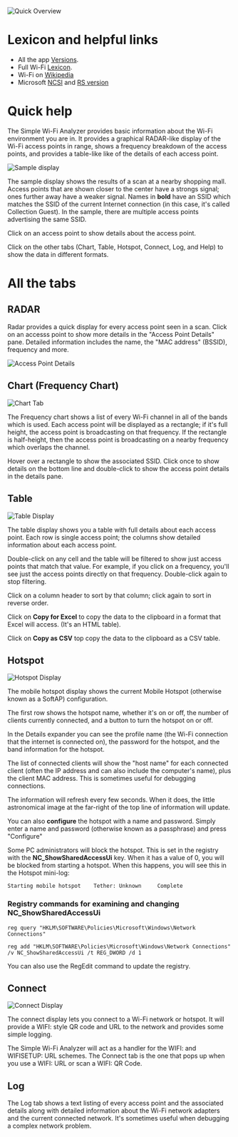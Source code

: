 ﻿![Quick Overview](../HelpImages/Help_Header.png)

# Lexicon and helpful links

* All the app [Versions](Versions.md).
* Full Wi-Fi [Lexicon](Lexicon.md).
* Wi-Fi on [Wikipedia](https://en.wikipedia.org/wiki/Wi-Fi)
* Microsoft [NCSI](http://www.msftncsi.com/ncsi.txt) and [RS version](http://www.msftconnecttest.com/connecttest.txt)

# Quick help

The Simple Wi-Fi Analyzer provides basic information about the Wi-Fi environment you are in. It provides a graphical RADAR-like display of the Wi-Fi access points in range, shows a frequency breakdown of the access points, and provides a table-like like of the details of each access point.

![Sample display](../HelpImages/Mall-Radar-Connected-Found-Details.png)

The sample display shows the results of a scan at a nearby shopping mall. Access points that are shown closer to the center have a strongs signal; ones further away have a weaker signal. Names in **bold** have an SSID which matches the SSID of the current Internet connection (in this case, it's called Collection Guest). In the sample, there are multiple access points advertising the same SSID.

Click on an access point to show details about the access point.

Click on the other tabs (Chart, Table, Hotspot, Connect, Log, and Help) to show the data in different formats.

# All the tabs
## RADAR

Radar provides a quick display for every access point seen in a scan. Click on an accesss point to show more details in the "Access Point Details" pane. Detailed information includes the name, the "MAC address" (BSSID), frequency and more.

![Access Point Details](../HelpImages/Mall-Radar-Details.png)

## Chart (Frequency Chart)

![Chart Tab](../HelpImages/Mall-Chart-Details.png)

The Frequency chart shows a list of every Wi-Fi channel in all of the bands which is used. Each access point will be displayed as a rectangle; if it's full height, the access point is broadcasting on that frequency. If the rectangle is half-height, then the access point is broadcasting on a nearby frequency which overlaps the channel.

Hover over a rectangle to show the associated SSID. Click once to show details on the bottom line and double-click to show the access point details in the details pane.

## Table
![Table Display](../HelpImages/Mall-Table.png)

The table display shows you a table with full details about each access point. Each row is  single access point; the columns show detailed information about each access point.

Double-click on any cell and the table will be filtered to show just access points that match that value. For example, if you click on a frequency, you'll see just the access points directly on that frequency. Double-click again to stop filtering.

Click on a column header to sort by that column; click again to sort in reverse order.

Click on **Copy for Excel** to copy the data to the clipboard in a format that Excel will access. (It's an HTML table).

Click on **Copy as CSV** top copy the data to the clipboard as a CSV table.

## Hotspot
![Hotspot Display](../HelpImages/Hotspot-Details.png)

The mobile hotspot display shows the current Mobile Hotspot (otherwise known as a SoftAP) configuration. 

The first row shows the hotspot name, whether it's on or off, the number of clients currently connected, and a button to turn the hotspot on or off. 

In the Details expander you can see the profile name (the Wi-Fi connection that the internet is connected on), the password for the hotspot, and the band information for the hotspot. 

The list of connected clients will show the "host name" for each connected client (often the IP address and can also include the computer's name), plus the client MAC address. This is sometimes useful for debugging connections.

The information will refresh every few seconds. When it does, the little astronomical image at the far-right of the top line of information will update.

You can also **configure** the hotspot with a name and password. Simply enter a name and password (otherwise known as a passphrase) and press "Configure"

Some PC administrators will block the hotspot. This is set in the registry with the **NC_ShowSharedAccessUi** key. When it has a value of 0, you will be blocked from starting a hotspot. When this happens, you will see this in the Hotspot mini-log:

```
Starting mobile hotspot    Tether: Unknown     Complete
```

### Registry commands for examining and changing NC_ShowSharedAccessUi
```
reg query "HKLM\SOFTWARE\Policies\Microsoft\Windows\Network Connections"

reg add "HKLM\SOFTWARE\Policies\Microsoft\Windows\Network Connections" /v NC_ShowSharedAccessUi /t REG_DWORD /d 1
```
You can also use the RegEdit command to update the registry.

## Connect
![Connect Display](../HelpImages/Connect-Details.png)

The connect display lets you connect to a Wi-Fi network or hotspot. It will provide a WIFI: style QR code and URL to the network and provides some simple logging.

The Simple Wi-Fi Analyzer will act as a handler for the WIFI: and WIFISETUP: URL schemes. The Connect tab is the one that pops up when you use a WIFI: URL or scan a WIFI: QR Code.

## Log

The Log tab shows a text listing of every access point and the associated details along with detailed information about the Wi-Fi network adapters and the current connected network. It's sometimes useful when debugging a complex network problem.



